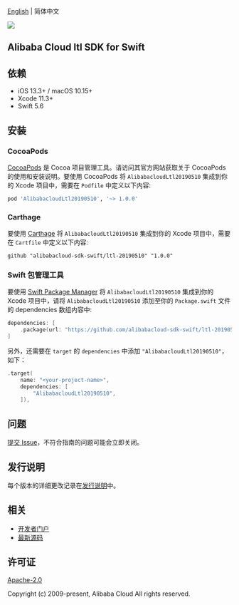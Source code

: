 [English](README.md) | 简体中文

![](https://aliyunsdk-pages.alicdn.com/icons/AlibabaCloud.svg)

## Alibaba Cloud ltl SDK for Swift

## 依赖

- iOS 13.3+ / macOS 10.15+
- Xcode 11.3+
- Swift 5.6

## 安装

### CocoaPods

[CocoaPods](https://cocoapods.org) 是 Cocoa 项目管理工具。请访问其官方网站获取关于 CocoaPods 的使用和安装说明。要使用 CocoaPods 将 `AlibabacloudLtl20190510` 集成到你的 Xcode 项目中，需要在 `Podfile` 中定义以下内容:

```ruby
pod 'AlibabacloudLtl20190510', '~> 1.0.0'
```

### Carthage

要使用 [Carthage](https://github.com/Carthage/Carthage) 将 `AlibabacloudLtl20190510` 集成到你的 Xcode 项目中，需要在 `Cartfile` 中定义以下内容:

```ogdl
github "alibabacloud-sdk-swift/ltl-20190510" "1.0.0"
```

### Swift 包管理工具

要使用 [Swift Package Manager](https://swift.org/package-manager/) 将 `AlibabacloudLtl20190510` 集成到你的 Xcode 项目中，请将 `AlibabacloudLtl20190510` 添加至你的 `Package.swift` 文件的 dependencies 数组内容中:

```swift
dependencies: [
    .package(url: "https://github.com/alibabacloud-sdk-swift/ltl-20190510.git", from: "1.0.0")
]
```

另外，还需要在 `target` 的 `dependencies` 中添加 `"AlibabacloudLtl20190510"`，如下：

```swift
.target(
    name: "<your-project-name>",
    dependencies: [
        "AlibabacloudLtl20190510",
    ]),
```

## 问题

[提交 Issue](https://github.com/alibabacloud-sdk-swift/ltl-20190510/issues/new)，不符合指南的问题可能会立即关闭。

## 发行说明

每个版本的详细更改记录在[发行说明](./ChangeLog.txt)中。

## 相关

* [开发者门户](https://next.api.aliyun.com/home)
* [最新源码](https://github.com/alibabacloud-sdk-swift/ltl-20190510)

## 许可证

[Apache-2.0](http://www.apache.org/licenses/LICENSE-2.0)

Copyright (c) 2009-present, Alibaba Cloud All rights reserved.
